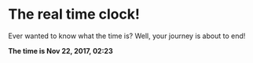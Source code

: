 # The real time clock!

Ever wanted to know what the time is? Well, your journey is about to end!

**The time is Nov 22, 2017, 02:23**